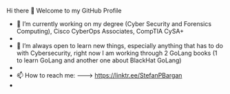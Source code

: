 Hi there 👋 Welcome to my GitHub Profile

- 🔭 I’m currently working on my degree (Cyber Security and Forensics Computing), Cisco CyberOps Associates, CompTIA CySA+
-
- 🌱 I’m always open to learn new things, especially anything that has to do with Cybersecurity, right now I am working through 2 GoLang books (1 to learn GoLang and another one about BlackHat GoLang)
- 
- 📫 How to reach me: ---> https://linktr.ee/StefanPBargan 
- 
